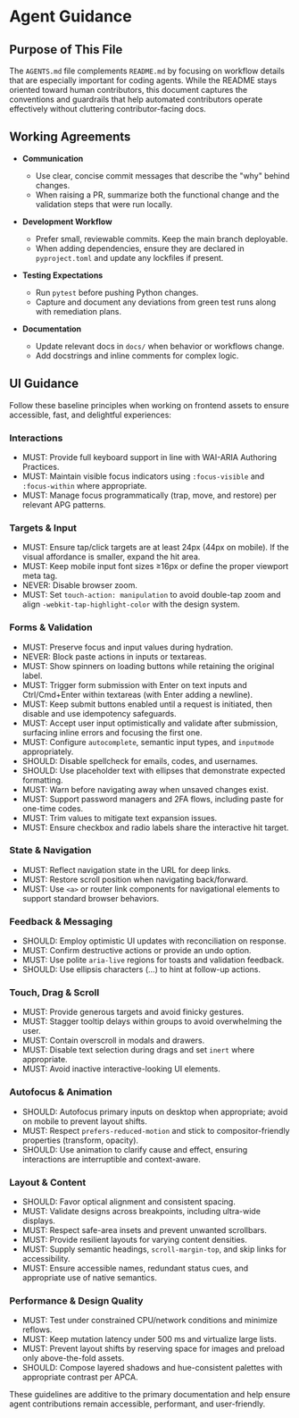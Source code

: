 # Agent Guidance

## Purpose of This File

The `AGENTS.md` file complements `README.md` by focusing on workflow details that are especially important for coding agents. While the README stays oriented toward human contributors, this document captures the conventions and guardrails that help automated contributors operate effectively without cluttering contributor-facing docs.

## Working Agreements

- **Communication**
  - Use clear, concise commit messages that describe the "why" behind changes.
  - When raising a PR, summarize both the functional change and the validation steps that were run locally.

- **Development Workflow**
  - Prefer small, reviewable commits. Keep the main branch deployable.
  - When adding dependencies, ensure they are declared in `pyproject.toml` and update any lockfiles if present.

- **Testing Expectations**
  - Run `pytest` before pushing Python changes.
  - Capture and document any deviations from green test runs along with remediation plans.

- **Documentation**
  - Update relevant docs in `docs/` when behavior or workflows change.
  - Add docstrings and inline comments for complex logic.

## UI Guidance

Follow these baseline principles when working on frontend assets to ensure accessible, fast, and delightful experiences:

### Interactions
- MUST: Provide full keyboard support in line with WAI-ARIA Authoring Practices.
- MUST: Maintain visible focus indicators using `:focus-visible` and `:focus-within` where appropriate.
- MUST: Manage focus programmatically (trap, move, and restore) per relevant APG patterns.

### Targets & Input
- MUST: Ensure tap/click targets are at least 24px (44px on mobile). If the visual affordance is smaller, expand the hit area.
- MUST: Keep mobile input font sizes ≥16px or define the proper viewport meta tag.
- NEVER: Disable browser zoom.
- MUST: Set `touch-action: manipulation` to avoid double-tap zoom and align `-webkit-tap-highlight-color` with the design system.

### Forms & Validation
- MUST: Preserve focus and input values during hydration.
- NEVER: Block paste actions in inputs or textareas.
- MUST: Show spinners on loading buttons while retaining the original label.
- MUST: Trigger form submission with Enter on text inputs and Ctrl/Cmd+Enter within textareas (with Enter adding a newline).
- MUST: Keep submit buttons enabled until a request is initiated, then disable and use idempotency safeguards.
- MUST: Accept user input optimistically and validate after submission, surfacing inline errors and focusing the first one.
- MUST: Configure `autocomplete`, semantic input types, and `inputmode` appropriately.
- SHOULD: Disable spellcheck for emails, codes, and usernames.
- SHOULD: Use placeholder text with ellipses that demonstrate expected formatting.
- MUST: Warn before navigating away when unsaved changes exist.
- MUST: Support password managers and 2FA flows, including paste for one-time codes.
- MUST: Trim values to mitigate text expansion issues.
- MUST: Ensure checkbox and radio labels share the interactive hit target.

### State & Navigation
- MUST: Reflect navigation state in the URL for deep links.
- MUST: Restore scroll position when navigating back/forward.
- MUST: Use `<a>` or router link components for navigational elements to support standard browser behaviors.

### Feedback & Messaging
- SHOULD: Employ optimistic UI updates with reconciliation on response.
- MUST: Confirm destructive actions or provide an undo option.
- MUST: Use polite `aria-live` regions for toasts and validation feedback.
- SHOULD: Use ellipsis characters (…) to hint at follow-up actions.

### Touch, Drag & Scroll
- MUST: Provide generous targets and avoid finicky gestures.
- MUST: Stagger tooltip delays within groups to avoid overwhelming the user.
- MUST: Contain overscroll in modals and drawers.
- MUST: Disable text selection during drags and set `inert` where appropriate.
- MUST: Avoid inactive interactive-looking UI elements.

### Autofocus & Animation
- SHOULD: Autofocus primary inputs on desktop when appropriate; avoid on mobile to prevent layout shifts.
- MUST: Respect `prefers-reduced-motion` and stick to compositor-friendly properties (transform, opacity).
- SHOULD: Use animation to clarify cause and effect, ensuring interactions are interruptible and context-aware.

### Layout & Content
- SHOULD: Favor optical alignment and consistent spacing.
- MUST: Validate designs across breakpoints, including ultra-wide displays.
- MUST: Respect safe-area insets and prevent unwanted scrollbars.
- MUST: Provide resilient layouts for varying content densities.
- MUST: Supply semantic headings, `scroll-margin-top`, and skip links for accessibility.
- MUST: Ensure accessible names, redundant status cues, and appropriate use of native semantics.

### Performance & Design Quality
- MUST: Test under constrained CPU/network conditions and minimize reflows.
- MUST: Keep mutation latency under 500 ms and virtualize large lists.
- MUST: Prevent layout shifts by reserving space for images and preload only above-the-fold assets.
- SHOULD: Compose layered shadows and hue-consistent palettes with appropriate contrast per APCA.

These guidelines are additive to the primary documentation and help ensure agent contributions remain accessible, performant, and user-friendly.
